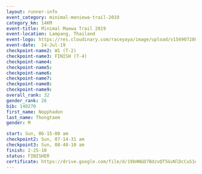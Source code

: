 ```yaml
---
layout: runner-info 
event_category: minimal-meniewa-trail-2019 
category_km: 14KM 
event-title: Minimal Maewa Trail 2019 
event-location: Lampang, Thailand 
event-logo: https://res.cloudinary.com/raceyaya/image/upload/v1569072805/logo/minimal-trail_ktnvsp.jpg 
event-date:  14-Jul-19 
checkpoint-name2: W1 (T-2) 
checkpoint-name3: FINISH (T-4) 
checkpoint-name4: 
checkpoint-name5: 
checkpoint-name6: 
checkpoint-name7: 
checkpoint-name8: 
checkpoint-name9: 
overall_rank: 32
gender_rank: 26
bib: 140270
first_name: Nopphadon
last_name: Thongtaem
gender: M

start: Sun, 06-15-00 am
checkpoint2: Sun, 07-14-31 am
checkpoint3: Sun, 08-40-10 am
finish: 2-25-10
status: FINISHER
certificate: https://drive.google.com/file/d/19bHNGD7BdzvQT5GvNlDcCuS1dR0xyXpK/view?usp=sharing
---
```

